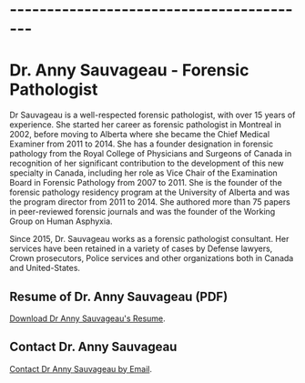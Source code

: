 # -----------------------------------------
# Dr. Anny Sauvageau - Forensic Pathologist

Dr Sauvageau is a well-respected forensic pathologist, with over 15 years of experience. She started her career as forensic pathologist in Montreal in 2002, before moving to Alberta where she became the Chief Medical Examiner from 2011 to 2014. She has a founder designation in forensic pathology from the Royal College of Physicians and Surgeons of Canada in recognition of her significant contribution to the development of this new specialty in Canada, including her role as Vice Chair of the Examination Board in Forensic Pathology from 2007 to 2011. She is the founder of the forensic pathology residency program at the University of Alberta and was the program director from 2011 to 2014. She authored more than 75 papers in peer-reviewed forensic journals and was the founder of the Working Group on Human Asphyxia.

Since 2015, Dr. Sauvageau works as a forensic pathologist consultant. Her services have been retained in a variety of cases by Defense lawyers, Crown prosecutors, Police services and other organizations both in Canada and United-States. 


## Resume of Dr. Anny Sauvageau (PDF)

[Download Dr Anny Sauvageau's Resume](https://github.com/contact).


## Contact Dr. Anny Sauvageau

[Contact Dr Anny Sauvageau by Email](https://github.com/contact).

